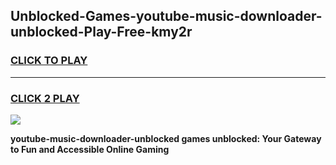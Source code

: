 
## Unblocked-Games-youtube-music-downloader-unblocked-Play-Free-kmy2r
<h3>
<a href="https://premium76.site?title=youtube-music-downloader-unblocked&ref=18A1">CLICK TO PLAY</a></h3>
<hr>

<h3>
<a href="https://premium76.site?title=youtube-music-downloader-unblocked&ref=18A1">CLICK 2 PLAY</a>
  
</h3>

<a href="https://premium76.site?title=youtube-music-downloader-unblocked&ref=18A1"><img src="https://clearcache.store/games.png"></a>


**youtube-music-downloader-unblocked games unblocked: Your Gateway to Fun and Accessible Online Gaming**
